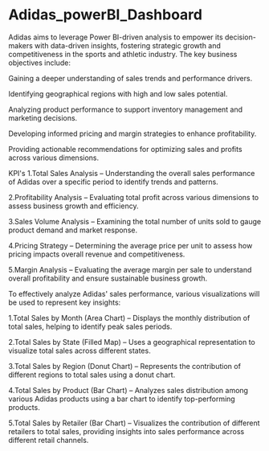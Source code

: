 # Adidas_powerBI_Dashboard

Adidas aims to leverage Power BI-driven analysis to empower its decision-makers with data-driven insights, fostering strategic growth and competitiveness in the sports and athletic industry. The key business objectives include:

Gaining a deeper understanding of sales trends and performance drivers.

Identifying geographical regions with high and low sales potential.

Analyzing product performance to support inventory management and marketing decisions.

Developing informed pricing and margin strategies to enhance profitability.

Providing actionable recommendations for optimizing sales and profits across various dimensions.

KPI's
1.Total Sales Analysis – Understanding the overall sales performance of Adidas over a specific period to identify trends and patterns.

2.Profitability Analysis – Evaluating total profit across various dimensions to assess business growth and efficiency.

3.Sales Volume Analysis – Examining the total number of units sold to gauge product demand and market response.

4.Pricing Strategy – Determining the average price per unit to assess how pricing impacts overall revenue and competitiveness.

5.Margin Analysis – Evaluating the average margin per sale to understand overall profitability and ensure sustainable business growth.

To effectively analyze Adidas' sales performance, various visualizations will be used to represent key insights:

1.Total Sales by Month (Area Chart) – Displays the monthly distribution of total sales, helping to identify peak sales periods.

2.Total Sales by State (Filled Map) – Uses a geographical representation to visualize total sales across different states.

3.Total Sales by Region (Donut Chart) – Represents the contribution of different regions to total sales using a donut chart.

4.Total Sales by Product (Bar Chart) – Analyzes sales distribution among various Adidas products using a bar chart to identify top-performing products.

5.Total Sales by Retailer (Bar Chart) – Visualizes the contribution of different retailers to total sales, providing insights into sales performance across different retail channels.
